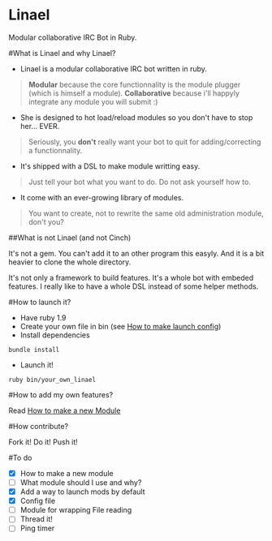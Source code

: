 Linael
======

Modular collaborative IRC Bot in Ruby.

#What is Linael and why Linael?

* Linael is a modular collaborative IRC bot written in ruby.
> **Modular** because the core functionnality is the module plugger (which is himself a module).
> **Collaborative** because i'll happyly integrate any module you will submit :)

* She is designed to hot load/reload modules so you don't have to stop her... EVER.
> Seriously, you **don't** really want your bot to quit for adding/correcting a functionnality.

* It's shipped with a DSL to make module writting easy.
> Just tell your bot what you want to do. Do not ask yourself how to.

* It come with an ever-growing library of modules.
> You want to create, not to rewrite the same old administration module, don't you?




##What is not Linael (and not Cinch)

It's not a gem. You can't add it to an other program this easyly. And it is a bit heavier to clone the whole directory.

It's not only a framework to build features. 
It's a whole bot with embeded features.
I really like to have a whole DSL instead of some helper methods.

#How to launch it?

* Have ruby 1.9
* Create your own file in bin (see [How to make launch config](wiki/How-to-make-launch-config))
* Install dependencies
```shell
bundle install
```
* Launch it! 
```shell
ruby bin/your_own_linael
```

#How to add my own features?

Read [How to make a new Module](wiki/How-to-make-a-new-Module)

#How contribute?

Fork it! Do it! Push it!

#To do
- [X] How to make a new module
- [ ] What module should I use and why?
- [X] Add a way to launch mods by default
- [X] Config file
- [ ] Module for wrapping File reading
- [ ] Thread it!
- [ ] Ping timer
